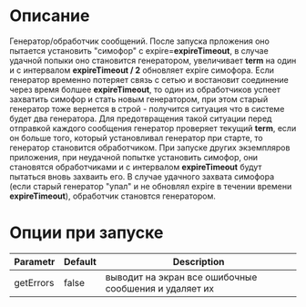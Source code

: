 # Описание
Генератор/обработчик сообщений. После запуска прложения оно пытается установить "симофор" с expire=**expireTimeout**, в случае удачной попыки оно становится генератором, увеличивает **term** на один и с интервалом **expireTimeout / 2** обновляет expire симофора. 
Если генератор временно потеряет связь с сетью и востановит соединение через время болшее **expireTimeout**, то один из обработчиков успеет захватить симофор и стать новым генератором, при этом старый генератор тоже вернется в строй - получится ситуация что в системе будет два генератора. Для предотвращения такой ситуации перед отправкой каждого сообщения генератор проверяет текущий **term**, если он больше того, который установливал генератор при старте, то генератор становится обработчиком.
При запуске других экземпляров приложения, при неудачной попытке установить симофор, они становятся обработчиками и с интервалом **expireTimeout** будут пытаться вновь захваить его. В случае удачного захвата симофора (если старый генератор "упал" и не обновлял expire в течении времени **expireTimeout**), обработчик становтся генератором.

# Опции при запуске
|Parametr|Default|Description|
|---|---|---|
|getErrors|false|выводит на экран все ошибочные сообшения и удаляет их|
